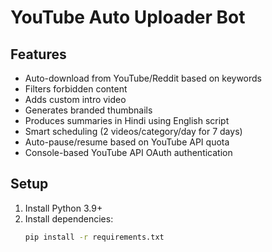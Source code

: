 # YouTube Auto Uploader Bot

## Features

- Auto-download from YouTube/Reddit based on keywords
- Filters forbidden content
- Adds custom intro video
- Generates branded thumbnails
- Produces summaries in Hindi using English script
- Smart scheduling (2 videos/category/day for 7 days)
- Auto-pause/resume based on YouTube API quota
- Console-based YouTube API OAuth authentication

## Setup

1. Install Python 3.9+
2. Install dependencies:
   ```bash
   pip install -r requirements.txt
